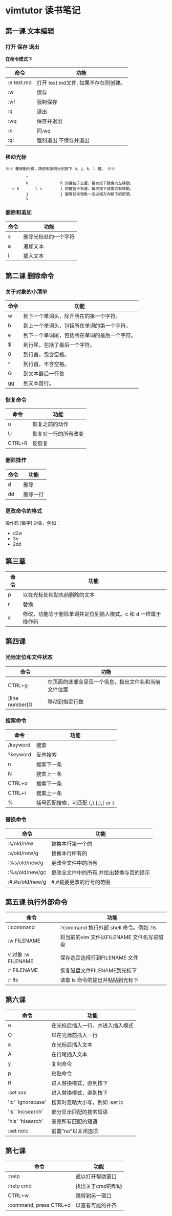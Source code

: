 # vimtutor 读书笔记

## 第一课 文本编辑

### 打开 保存 退出

**在命令模式下**

| 命令       | 功能                                 |
| ---------- | ------------------------------------ |
| :e test.md | 打开 test.md文件, 如果不存在则创建。 |
| :w         | 保存                                 |
| :w!        | 强制保存                             |
| :q         | 退出                                 |
| :wq        | 保存并退出                           |
| :x         | 同:wq                                |
| :q!        | 强制退出 不保存并退出                |

### 移动光标
    ※※ 要移動光標，請依照說明分別按下 h、j、k、l 鍵。 ※※
    
             ^
             k              h 的鍵位于左邊，每次按下就會向左移動。
       < h       l >        l 的鍵位于右邊，每次按下就會向右移動。
             j              j 鍵看起來很象一支尖端方向朝下的箭頭。
             v


### 删除和追加

| 命令 | 功能                 |
| ---- | -------------------- |
| x    | 删除光标处的一个字符 |
| a    | 追加文本             |
| i    | 插入文本             |

## 第二课 删除命令

### 关于对象的小清单

| 命令 | 功能                                         |
| ---- | -------------------------------------------- |
| w    | 到下一个单词头，除开所在的第一个字符。       |
| b    | 到上一个单词头，包括所在单词的第一个字符。   |
| e    | 到下一个单词尾，包括所在单词的最后一个字符。 |
| $    | 到行尾，包括了最后一个字符。                 |
| 0    | 到行首，包含空格。                           |
| ^    | 到行首，不含空格。                           |
| G    | 到文本最后一行首                             |
| gg   | 到文本首行。                                 |

### 恢复命令

| 命令   | 功能                 |
| ------ | -------------------- |
| u      | 恢复之前的动作       |
| U      | 恢复对一行的所有改变 |
| CTRL+R | 反恢复               |

### 删除操作

| 命令 | 功能     |
| ---- | -------- |
| d    | 删除     |
| dd   | 删除一行 |

### 更改命令的格式

操作码 [数字]	对象，例如：

* d2w
* 3e
* 2dd

## 第三章

| 命令 | 功能                                                         |
| ---- | ------------------------------------------------------------ |
| p    | 以在光标处粘贴先前删除的文本                                 |
| r    | 替换                                                         |
| c    | 修改，功能等于删除单词并定位到插入模式。c 和 d 一样属于操作码 |

## 第四课

### 光标定位和文件状态

| 命令           | 功能                                                 |
| -------------- | ---------------------------------------------------- |
| CTRL+g         | 在页面的底部会呈现一个信息，指出文件名和当前文件位置 |
| [line number]G | 移动到指定行数                                       |


### 搜索命令

| 命令            | 功能                                |
| --------------- | ----------------------------------- |
| /keyword<Enter> | 搜索                                |
| ?keyword<Enter> | 反向搜索                            |
| n               | 搜索下一条                          |
| N               | 搜索上一条                          |
| CTRL+o          | 搜索下一条                          |
| CTRL+i          | 搜索上一条                          |
| %               | 括号匹配搜索，可匹配 (,),[,],{ or } |

### 替换命令

| 命令            | 功能                                    |
| --------------- | --------------------------------------- |
| :s/old/new      | 替换本行第一个的                        |
| :s/old/new/g    | 替换本行所有的                          |
| :%s/old/new/g   | 更改全文件中的所有                      |
| :%s/old/new/gc  | 更改全文件中的所有,并给出替换与否的提示 |
| :#,#s/old/new/g | #,#是要更改的行号的范围                 |

## 第五课 执行外部命令

| 命令                | 功能                                      |
| ------------------- | ----------------------------------------- |
| :!command           | :!command 执行外部 shell 命令。例如 :!ls  |
| :w FILENAME         | 将当前的vim 文件以FILENAME 文件名写进磁盘 |
| v 对象  :w FILENAME | 保存选定选择行到FILENAME 文件             |
| :r FILENAME         | 恢复磁盘文件FILENAME到光标下              |
| :r !ls              | 读取 ls 命令的输出并粘贴到光标下          |

## 第六课

| 命令              | 功能                             |
| ----------------- | -------------------------------- |
| o                 | 在光标后插入一行，并进入插入模式 |
| O                 | 以在光标前插入一行               |
| a                 | 在光标后插入文本                 |
| A                 | 在行尾插入文本                   |
| y                 | 复制命令                         |
| p                 | 粘贴命令                         |
| R                 | 进入替换模式，直到<esc>按下      |
| :set xxx          | 进入替换模式，直到<esc>按下      |
| 'ic' 'ignorecase' | 搜索时忽略大小写，例如 :set ic   |
| 'is' 'incsearch'  | 部分显示匹配的搜索短语           |
| 'hls' 'hlsearch'  | 高亮所有匹配的短语               |
| :set noic         | 前置”no"以关闭选项               |

## 第七课

| 命令                   | 功能                        |
| ---------------------- | --------------------------- |
| :help                  | <F1> 或<help>以打开帮助窗口 |
| :help cmd              | 找出关于cmd的帮助           |
| CTRL+w                 | 跳转到另一窗口              |
| :command, press CTRL+d | 以查看可能的补齐            |
